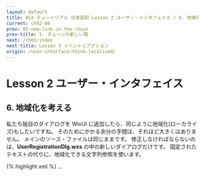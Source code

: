 ```yaml
---
layout: default
title: WiX チュートリアル 日本語訳 Lesson 2 ユーザー・インタフェイス / 6. 地域化を考える
current: ch02-06
prev: 05-new-link-in-the-chain
prev-title: 5. チェーンの新しい環
next: /ch03/index
next-title: Lesson 3 イベントとアクション
origin: /user-interface/think-localized/
---
```

# Lesson 2 ユーザー・インタフェイス

## 6. 地域化を考える

私たち独自のダイアログを WixUI に追加したら、同じように地域化(ローカライズ)もしたいですね。
そのためにかかる余分の手間は、それほど大きくはありません。
メインのソース・ファイルは同じままです。
修正しなければならないのは、**UserRegistrationDlg.wxs** の中の新しいダイアログだけです。
固定されたテキストの代りに、地域化できる文字列参照を使います。

{% highlight xml %}
  <Fragment>
    ...
      <Dialog Id="UserRegistrationDlg" Width="370" Height="270"
          Title="!(loc.UserRegistrationDlg_Title)" NoMinimize="yes">
        <Control Id="NameLabel" Type="Text"
            X="45" Y="73" Width="100" Height="15"
            TabSkip="no"
            Text="!(loc.UserRegistrationDlg_UserName)" />
        <Control Id="OrganizationLabel" Type="Text"
            X="45" Y="110" Width="100" Height="15"
            TabSkip="no"
            Text="!(loc.UserRegistrationDlg_Organization)" />
    ...
  </Fragment>
</Wix>
{% endhighlight %}

次に、これらの文字列の一覧を記載した地域化ファイルを適切なカルチャで作成します。
ここでは、そのファイルを **UserRegistrationDlg.fr-fr.wxl** と呼ぶことにしましょう
(ファイル名はあなた次第ですが、拡張子 `.wxl` は固定されています)。
**WixLocalization** タグの中で、カルチャとコードページを指定しなければいけません。
地域化したい他の言語についても、同様な複製を作って下さい。

{% highlight xml %}
<?xml version="1.0" encoding="utf-8"?>
<WixLocalization Culture="fr-fr" Codepage="1252"
    xmlns="http://schemas.microsoft.com/wix/2006/localization">
  <String Id="UserRegistrationDlg_Title"
      Overridable="yes">???</String>
  <String Id="UserRegistrationDlg_UserName"
      Overridable="yes">???</String>
  <String Id="UserRegistrationDlg_Organization"
      Overridable="yes">???</String>
  ...
</WixLocalization>
{% endhighlight %}

サンプル・ソース ([SampleWixUIAddDlgLoc](https://www.firegiant.com/system/files/samples/SampleWixUIAddDlgLoc.zip))
からインストーラをビルドするためには、地域化ファイルも参照する必要があります。
統合環境では、地域化ファイルは、プロジェクトに含めるだけで、自動的に使用されるようになります。

{% highlight batch %}
candle.exe SampleWixUIAddDlgLoc.wxs UserRegistrationDlg.wxs
light.exe -ext WixUIExtension -cultures:fr-fr
          -loc UserRegistrationDlg.fr-fr.wxl
          -out SampleWixUIAddDlgLoc.msi
          SampleWixUIAddDlgLoc.wixobj UserRegistrationDlg.wixobj
{% endhighlight %}

>  訳註：SampleWixUIAddDlgLoc の日本語版を [Sample-2-6-WixUIAddDlgLoc.zip](/samples/Sample-2-6-WixUIAddDlgLoc.zip) として用意しました。
> これまでメインのソースに埋め込んでいた日本語のテキストも地域化ファイルに分離しています。
> そのため、コマンド・ラインで指定しなければならない地域化ファイルの数が、上記のコマンド・ラインの例より増えています。
> 
> なお、日本語版のサンプルで示しているように、GUID も地域化ファイルの中で定義する事が出来ますが、
> その場合は GUID をブレース(波括弧 {})で囲む必要があります。